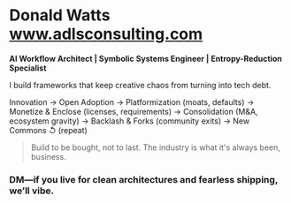 # Donald Watts  www.adlsconsulting.com
**AI Workflow Architect  |  Symbolic Systems Engineer  |  Entropy-Reduction Specialist**

I build frameworks that keep creative chaos from turning into tech debt.
 
Innovation
  ->
Open Adoption
  ->
Platformization (moats, defaults)
  ->
Monetize & Enclose (licenses, requirements)
  ->
Consolidation (M&A, ecosystem gravity)
  ->
Backlash & Forks (community exits)
  ->
New Commons
  ↺ (repeat)

> Build to be bought, not to last. The industry is what it's always been, business.
 
### DM—if you live for clean architectures and fearless shipping, we’ll vibe.

